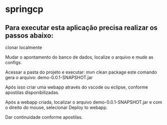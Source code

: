 # springcp


## Para executar esta aplicação precisa realizar os passos abaixo:

clonar localmente

Mudar o apontamento do banco de dados, localize o arquivo e mude as configs.

Acessar a pasta do projeto e executar: mvn clean package
este comando gera o arquivo: demo-0.0.1-SNAPSHOT.jar

Após isso criar uma webapp através do vscode ou eclipse, conforme apostilas disponibilizadas.

Após a webapp criada, localizar o arquivo demo-0.0.1-SNAPSHOT.jar e com o direito do mouse, selecionar Deploy to webapp.

Dar continuidade conforme apostilas.